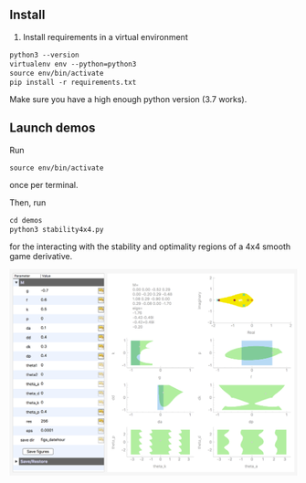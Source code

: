 ## Install
1. Install requirements in a virtual environment

```
python3 --version
virtualenv env --python=python3
source env/bin/activate
pip install -r requirements.txt
```

Make sure you have a high enough python version (3.7 works).

## Launch demos
Run 
```
source env/bin/activate
```
once per terminal.

Then, run
```
cd demos
python3 stability4x4.py
```
for the interacting with the 
stability and optimality regions of a 4x4 smooth game derivative.

![](screenshot.png)
